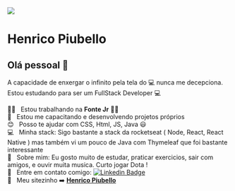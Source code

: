 <img width="auto" src="https://github.com/tgmarinho/tgmarinho/blob/master/banner.png">

# Henrico Piubello

## Olá pessoal 👋
A capacidade de enxergar o infinito pela tela do :computer: nunca me decepciona.
Estou estudando para ser um FullStack Developer :computer:

 🧡:blue_heart:  &nbsp; Estou trabalhando na **Fonte Jr** 🧡:blue_heart:
 <br/> :rocket: &nbsp; Estou me capacitando e desenvolvendo projetos próprios
 <br/> :blush: &nbsp; Posso te ajudar com CSS, Html, JS, Java :smiley:
 <br/> :computer: &nbsp; Minha stack: Sigo bastante a stack da rocketseat ( Node, React, React Native ) mas também vi um pouco de Java com Thymeleaf que foi bastante interessante
 <br/> 💬  &nbsp; Sobre mim: Eu gosto muito de estudar, praticar exercicios, sair com amigos, e ouvir muita musica. Curto jogar Dota !
 <br/> :email: &nbsp; Entre em contato comigo: [![Linkedin Badge](https://img.shields.io/badge/-henricop-blue?style=flat-square&logo=Linkedin&logoColor=white&link=https://www.linkedin.com/in/henricop/)](https://www.linkedin.com/in/henricop/) 
 <br/> :rocket: &nbsp; Meu sitezinho  :arrow_right: **[Henrico Piubello](https://henricop.github.io/brand/)**
